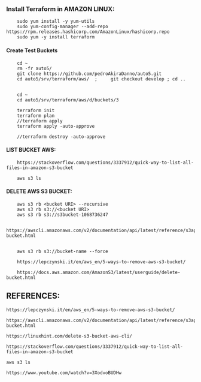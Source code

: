 ### Install Terraform in AMAZON LINUX:

        sudo yum install -y yum-utils
        sudo yum-config-manager --add-repo https://rpm.releases.hashicorp.com/AmazonLinux/hashicorp.repo
        sudo yum -y install terraform

#### Create Test Buckets

        cd ~
        rm -fr auto5/
        git clone https://github.com/pedroAkiraDanno/auto5.git
        cd auto5/srv/terraform/aws/  ;     git checkout develop ; cd ..


        cd ~
        cd auto5/srv/terraform/aws/d/buckets/3

        terraform init
        terraform plan
        //terraform apply
        terraform apply -auto-approve

        //terraform destroy -auto-approve

#### LIST BUCKET AWS:

        https://stackoverflow.com/questions/3337912/quick-way-to-list-all-files-in-amazon-s3-bucket

        aws s3 ls

#### DELETE AWS S3 BUCKET:

        aws s3 rb <bucket URI> --recursive
        aws s3 rb s3://<bucket URI>
        aws s3 rb s3://s3bucket-1068736247

        https://awscli.amazonaws.com/v2/documentation/api/latest/reference/s3api/delete-bucket.html


        aws s3 rb s3://bucket-name --force

        https://lepczynski.it/en/aws_en/5-ways-to-remove-aws-s3-bucket/

        https://docs.aws.amazon.com/AmazonS3/latest/userguide/delete-bucket.html

## REFERENCES:

    https://lepczynski.it/en/aws_en/5-ways-to-remove-aws-s3-bucket/

    https://awscli.amazonaws.com/v2/documentation/api/latest/reference/s3api/delete-bucket.html

    https://linuxhint.com/delete-s3-bucket-aws-cli/

    https://stackoverflow.com/questions/3337912/quick-way-to-list-all-files-in-amazon-s3-bucket

    aws s3 ls

    https://www.youtube.com/watch?v=3XodvoBUDHw
